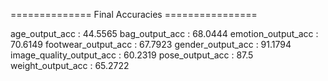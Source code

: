 ==============  Final Accuracies ================

age_output_acc           : 44.5565
bag_output_acc           : 68.0444
emotion_output_acc       : 70.6149
footwear_output_acc      : 67.7923
gender_output_acc        : 91.1794
image_quality_output_acc : 60.2319
pose_output_acc          : 87.5
weight_output_acc        : 65.2722
